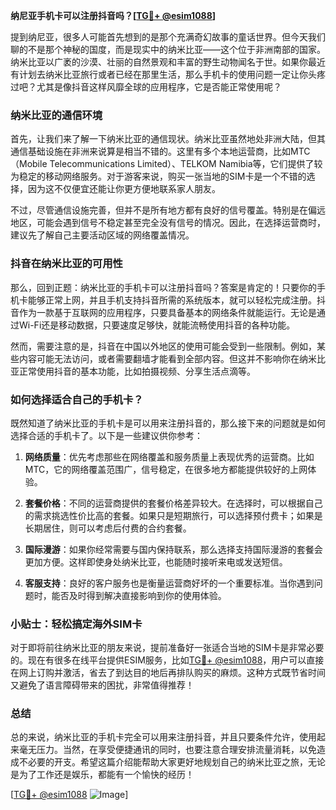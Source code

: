 **纳尼亚手机卡可以注册抖音吗？[[TG💪+ @esim1088](https://t.me/s/esim1088)]**

提到纳尼亚，很多人可能首先想到的是那个充满奇幻故事的童话世界。但今天我们聊的不是那个神秘的国度，而是现实中的纳米比亚——这个位于非洲南部的国家。纳米比亚以广袤的沙漠、壮丽的自然景观和丰富的野生动物闻名于世。如果你最近有计划去纳米比亚旅行或者已经在那里生活，那么手机卡的使用问题一定让你头疼过吧？尤其是像抖音这样风靡全球的应用程序，它是否能正常使用呢？

### 纳米比亚的通信环境

首先，让我们来了解一下纳米比亚的通信现状。纳米比亚虽然地处非洲大陆，但其通信基础设施在非洲来说算是相当不错的。这里有多个本地运营商，比如MTC（Mobile Telecommunications Limited）、TELKOM Namibia等，它们提供了较为稳定的移动网络服务。对于游客来说，购买一张当地的SIM卡是一个不错的选择，因为这不仅便宜还能让你更方便地联系家人朋友。

不过，尽管通信设施完善，但并不是所有地方都有良好的信号覆盖。特别是在偏远地区，可能会遇到信号不稳定甚至完全没有信号的情况。因此，在选择运营商时，建议先了解自己主要活动区域的网络覆盖情况。

### 抖音在纳米比亚的可用性

那么，回到正题：纳米比亚的手机卡可以注册抖音吗？答案是肯定的！只要你的手机卡能够正常上网，并且手机支持抖音所需的系统版本，就可以轻松完成注册。抖音作为一款基于互联网的应用程序，只要具备基本的网络条件就能运行。无论是通过Wi-Fi还是移动数据，只要速度足够快，就能流畅使用抖音的各种功能。

然而，需要注意的是，抖音在中国以外地区的使用可能会受到一些限制。例如，某些内容可能无法访问，或者需要翻墙才能看到全部内容。但这并不影响你在纳米比亚正常使用抖音的基本功能，比如拍摄视频、分享生活点滴等。

### 如何选择适合自己的手机卡？

既然知道了纳米比亚的手机卡是可以用来注册抖音的，那么接下来的问题就是如何选择合适的手机卡了。以下是一些建议供你参考：

1. **网络质量**：优先考虑那些在网络覆盖和服务质量上表现优秀的运营商。比如MTC，它的网络覆盖范围广，信号稳定，在很多地方都能提供较好的上网体验。
   
2. **套餐价格**：不同的运营商提供的套餐价格差异较大。在选择时，可以根据自己的需求挑选性价比高的套餐。如果只是短期旅行，可以选择预付费卡；如果是长期居住，则可以考虑后付费的合约套餐。

3. **国际漫游**：如果你经常需要与国内保持联系，那么选择支持国际漫游的套餐会更加方便。这样即使身处纳米比亚，也能随时接听来电或发送短信。

4. **客服支持**：良好的客户服务也是衡量运营商好坏的一个重要标准。当你遇到问题时，能否及时得到解决直接影响到你的使用体验。

### 小贴士：轻松搞定海外SIM卡

对于即将前往纳米比亚的朋友来说，提前准备好一张适合当地的SIM卡是非常必要的。现在有很多在线平台提供ESIM服务，比如[TG💪+ @esim1088](https://t.me/s/esim1088)，用户可以直接在网上订购并激活，省去了到达目的地后再排队购买的麻烦。这种方式既节省时间又避免了语言障碍带来的困扰，非常值得推荐！

### 总结

总的来说，纳米比亚的手机卡完全可以用来注册抖音，并且只要条件允许，使用起来毫无压力。当然，在享受便捷通讯的同时，也要注意合理安排流量消耗，以免造成不必要的开支。希望这篇介绍能帮助大家更好地规划自己的纳米比亚之旅，无论是为了工作还是娱乐，都能有一个愉快的经历！

[[TG💪+ @esim1088](https://t.me/s/esim1088) ![Image](https://i.postimg.cc/4NQfJmqS/Snipaste-2025-05-13-00-14-12.png)]
